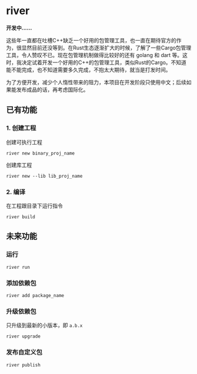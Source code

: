 # river

**开发中......**

这些年一直都在吐槽C++缺乏一个好用的包管理工具，也一直在期待官方的作为，很显然目前还没等到。在Rust生态逐渐扩大的时候，了解了一些Cargo包管理工具，令人赞叹不已。现在包管理机制做得比较好的还有 golang 和 dart 等。这时，我决定试着开发一个好用的C++的包管理工具，类似Rust的Cargo。不知道能不能完成，也不知道需要多久完成，不抱太大期待，就当是打发时间。

为了方便开发，减少个人惰性带来的阻力，本项目在开发阶段只使用中文；后续如果能发布成品的话，再考虑国际化。

## 已有功能

### 1. 创建工程

创建可执行工程

```shell
river new binary_proj_name
```

创建库工程

```shell
river new --lib lib_proj_name
```

### 2. 编译

在工程跟目录下运行指令

```shell
river build
```

## 未来功能

### 运行


```shell
river run
```

### 添加依赖包

```shell
river add package_name
```

### 升级依赖包

只升级到最新的小版本，即 `a.b.x`

```shell
river upgrade
```

### 发布自定义包

```shell
river publish
```






